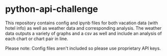 # python-api-challenge

This repository contains config and ipynb files for both vacation data (with hotel info) as well as weather data and corresponding analysis. The weather data outputs a variety of graphs and a csv as well and include an analysis of each chart or chart pair in line.

Please note: Config files aren't included so please use proprietary API keys.
